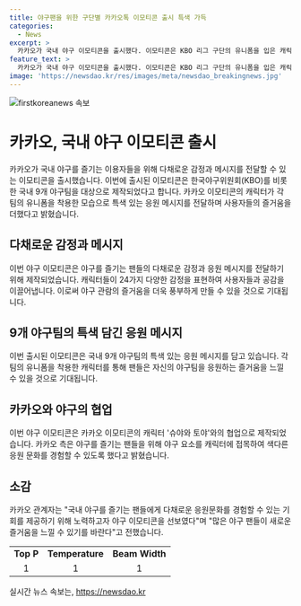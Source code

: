 ```yaml
---
title: 야구팬을 위한 구단별 카카오톡 이모티콘 출시 특색 가득
categories:
  - News
excerpt: >
  카카오가 국내 야구 이모티콘을 출시했다. 이모티콘은 KBO 리그 구단의 유니폼을 입은 캐릭터로, 다양한 감정과 응원 메시지를 담고 있다. 야구를 즐기는 팬들에게 색다른 응원 문화를 제공하며, 카카오 이모티콘과의 협업으로 제작됐다. 총 9가지 구단의 이모티콘은 야구를 관람하며 느낄 수 있는 다양한 감정을 표현하여 공감을 이끌어내고, 사용의 즐거움을 더해준다고 밝혔다. 카카오 관계자는 야구팬에게 대단히 즐거운 경험을 제공하기를 희망한다고 전했다.
feature_text: >
  카카오가 국내 야구 이모티콘을 출시했다. 이모티콘은 KBO 리그 구단의 유니폼을 입은 캐릭터로, 다양한 감정과 응원 메시지를 담고 있다. 야구를 즐기는 팬들에게 색다른 응원 문화를 제공하며, 카카오 이모티콘과의 협업으로 제작됐다. 총 9가지 구단의 이모티콘은 야구를 관람하며 느낄 수 있는 다양한 감정을 표현하여 공감을 이끌어내고, 사용의 즐거움을 더해준다고 밝혔다. 카카오 관계자는 야구팬에게 대단히 즐거운 경험을 제공하기를 희망한다고 전했다.
image: 'https://newsdao.kr/res/images/meta/newsdao_breakingnews.jpg'
---
```


<p><img src="https://newsdao.kr/res/images/meta/newsdao_breakingnews.jpg" alt="firstkoreanews 속보" /></p>

<h1>카카오, 국내 야구 이모티콘 출시</h1>

<p data-ke-size="size16">카카오가 국내 야구를 즐기는 이용자들을 위해 다채로운 감정과 메시지를 전달할 수 있는 이모티콘을 출시했습니다. 이번에 출시된 이모티콘은 한국야구위원회(KBO)를 비롯한 국내 9개 야구팀을 대상으로 제작되었다고 합니다. 카카오 이모티콘의 캐릭터가 각 팀의 유니폼을 착용한 모습으로 특색 있는 응원 메시지를 전달하며 사용자들의 즐거움을 더했다고 밝혔습니다.</p>

<h2 data-ke-size="size26">다채로운 감정과 메시지</h2>

<p data-ke-size="size16">이번 야구 이모티콘은 야구를 즐기는 팬들의 다채로운 감정과 응원 메시지를 전달하기 위해 제작되었습니다. 캐릭터들이 24가지 다양한 감정을 표현하여 사용자들과 공감을 이끌어냅니다. 이로써 야구 관람의 즐거움을 더욱 풍부하게 만들 수 있을 것으로 기대됩니다.</p>

<h2 data-ke-size="size26">9개 야구팀의 특색 담긴 응원 메시지</h2>

<p data-ke-size="size16">이번 출시된 이모티콘은 국내 9개 야구팀의 특색 있는 응원 메시지를 담고 있습니다. 각 팀의 유니폼을 착용한 캐릭터를 통해 팬들은 자신의 야구팀을 응원하는 즐거움을 느낄 수 있을 것으로 기대됩니다.</p>

<h2 data-ke-size="size26">카카오와 야구의 협업</h2>

<p data-ke-size="size16">이번 야구 이모티콘은 카카오 이모티콘의 캐릭터 '슈야와 토야'와의 협업으로 제작되었습니다. 카카오 측은 야구를 즐기는 팬들을 위해 야구 요소를 캐릭터에 접목하여 색다른 응원 문화를 경험할 수 있도록 했다고 밝혔습니다.</p>

<h2 data-ke-size="size26">소감</h2>

<p data-ke-size="size16">카카오 관계자는 "국내 야구를 즐기는 팬들에게 다채로운 응원문화를 경험할 수 있는 기회를 제공하기 위해 노력하고자 야구 이모티콘을 선보였다"며 "많은 야구 팬들이 새로운 즐거움을 느낄 수 있기를 바란다"고 전했습니다.</p>

<table>
    <tbody>
        <tr>
            <td style="text-align: center; height: 17px;"><b>Top P</b></td>
            <td style="text-align: center; height: 17px;"><b>Temperature</b></td>
            <td style="text-align: center; height: 17px;"><b>Beam Width</b></td>
        </tr>
        <tr>
            <td style="text-align: center; height: 17px;">1</td>
            <td style="text-align: center; height: 17px;">1</td>
            <td style="text-align: center; height: 17px;">1</td>
        </tr>
    </tbody>
</table>
실시간 뉴스 속보는, <a href="https://newsdao.kr" rel="dofollow">https://newsdao.kr</a>


